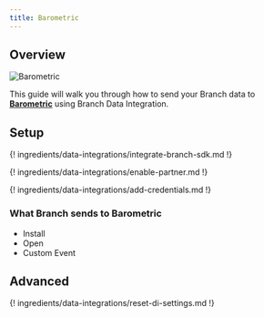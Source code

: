 ```yaml
---
title: Barometric
---
```

## Overview

![Barometric](https://cdn.branch.io/branch-assets/ad-partner-manager//barometric_1318215-1570577841533.png)

This guide will walk you through how to send your Branch data to **[Barometric](https://barometric.com/)** using Branch Data Integration.



## Setup

{! ingredients/data-integrations/integrate-branch-sdk.md !}

{! ingredients/data-integrations/enable-partner.md !}

{! ingredients/data-integrations/add-credentials.md !}

### What Branch sends to Barometric

* Install
* Open
* Custom Event

## Advanced

{! ingredients/data-integrations/reset-di-settings.md !}
